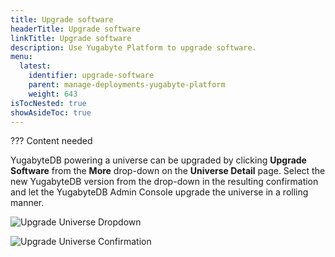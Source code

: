 ```yaml
---
title: Upgrade software
headerTitle: Upgrade software
linkTitle: Upgrade software
description: Use Yugabyte Platform to upgrade software.
menu:
  latest:
    identifier: upgrade-software
    parent: manage-deployments-yugabyte-platform
    weight: 643
isTocNested: true
showAsideToc: true
---
```


??? Content needed

YugabyteDB powering a universe can be upgraded by clicking **Upgrade Software** from the **More** drop-down on the **Universe Detail** page. Select the new YugabyteDB version from the drop-down in the resulting confirmation and let the YugabyteDB Admin Console upgrade the universe in a rolling manner.

![Upgrade Universe Dropdown](/images/ee/upgrade-univ-1.png)

![Upgrade Universe Confirmation](/images/ee/upgrade-univ-2.png)
